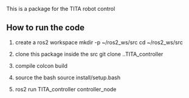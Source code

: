 This is a package for the TITA robot control



## How to run the code
1. create a ros2 workspace 
mkdir -p ~/ros2_ws/src
cd ~/ros2_ws/src

2. clone this package inside the src 
git clone ..TITA_controller

3. compile
colcon build

4. source the bash
source install/setup.bash

5. ros2 run TITA_controller controller_node